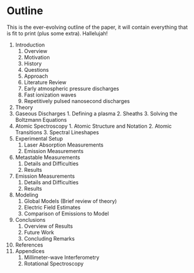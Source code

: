 Outline
=======

This is the ever-evolving outline of the paper, it will contain
everything that is fit to print (plus some extra). Hallelujah!

1. Introduction
    1. Overview 
      1. Motivation
      2. History
      3. Questions
      4. Approach
    2. Literature Review
      1. Early atmospheric pressure discharges
      2. Fast ionization waves
      3. Repetitively pulsed nanosecond discharges
2. Theory
  1. Gaseous Discharges
    1. Defining a plasma
    2. Sheaths
    3. Solving the Boltzmann Equations
  2. Atomic Spectroscopy
    1. Atomic Structure and Notation
    2. Atomic Transitions
    3. Spectral Lineshapes
3. Experimental Setup
    1. Laser Absorption Measurements
    2. Emission Measurements
4. Metastable Measurements
    1. Details and Difficulties
    2. Results
5. Emission Measurements
    1. Details and Difficulties
    2. Results
6. Modeling
    1. Global Models (Brief review of theory)
    2. Electric Field Estimates
    3. Comparison of Emissions to Model
7. Conclusions
    1. Overview of Results
    2. Future Work
    3. Concluding Remarks
8. References
9. Appendices
    1. Millimeter-wave Interferometry
    2. Rotational Spectroscopy
